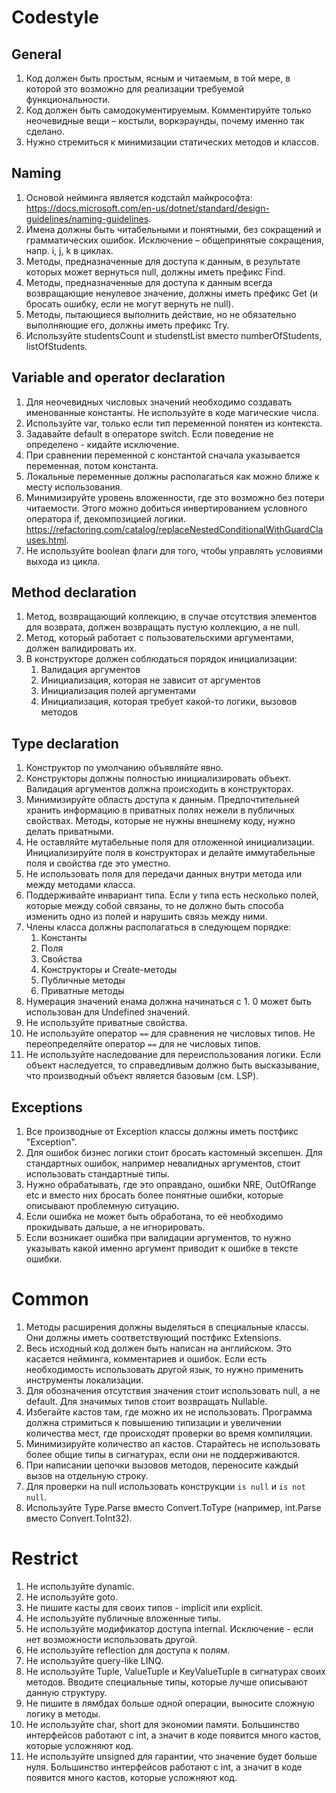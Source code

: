 # Codestyle

## General
1. Код должен быть простым, ясным и читаемым, в той мере, в которой это возможно для реализации требуемой функциональности.
2. Код должен быть самодокументируемым. Комментируйте только неочевидные вещи – костыли, воркэраунды, почему именно так сделано.
3. Нужно стремиться к минимизации статических методов и классов.

## Naming
1. Основой нейминга является кодстайл майкрософта: https://docs.microsoft.com/en-us/dotnet/standard/design-guidelines/naming-guidelines.
2. Имена должны быть читабельными и понятными, без сокращений и грамматических ошибок. Исключение – общепринятые сокращения, напр. i, j, k в циклах.
3. Методы, предназначенные для доступа к данным, в результате которых может вернуться null, должны иметь префикс Find.
4. Методы, предназначенные для доступа к данным всегда возвращающие ненулевое значение, должны иметь префикс Get (и бросать ошибку, если не могут вернуть не null).
5. Методы, пытающиеся выполнить действие, но не обязательно выполняющие его, должны иметь префикс Try.
6. Используйте studentsCount и studenstList вместо numberOfStudents, listOfStudents.

## Variable and operator declaration
1. Для неочевидных числовых значений необходимо создавать именованные константы. Не используйте в коде магические числа.
2. Используйте var, только если тип переменной понятен из контекста.
3. Задавайте default в операторе switch. Если поведение не определено - кидайте исключение.
4. При сравнении переменной с константой сначала указывается переменная, потом константа.
5. Локальные переменные должны располагаться как можно ближе к месту использования.
6. Минимизируйте уровень вложенности, где это возможно без потери читаемости. Этого можно добиться инвертированием условного оператора if, декомпозицией логики. https://refactoring.com/catalog/replaceNestedConditionalWithGuardClauses.html.
7. Не используйте boolean флаги для того, чтобы управлять условиями выхода из цикла.

## Method declaration
1. Метод, возвращающий коллекцию, в случае отсутствия элементов для возврата, должен возвращать пустую коллекцию, а не null.
2. Метод, который работает с пользовательскими аргументами, должен валидировать их.
3. В конструкторе должен соблюдаться порядок инициализации:
   1. Валидация аргументов
   2. Инициализация, которая не зависит от аргументов
   3. Инициализация полей аргументами
   4. Инициализация, которая требует какой-то логики, вызовов методов

## Type declaration
1. Конструктор по умолчанию объявляйте явно.
2. Конструкторы должны полностью инициализировать объект. Валидация аргументов должна происходить в конструкторах.
3. Минимизируйте область доступа к данным. Предпочтительней хранить информацию в приватных полях нежели в публичных свойствах. Методы, которые не нужны внешнему коду, нужно делать приватными.
4. Не оставляйте мутабельные поля для отложенной инициализации. Инициализируйте поля в конструкторах и делайте иммутабельные поля и свойства где это уместно.
5. Не использовать поля для передачи данных внутри метода или между методами класса.
6. Поддерживайте инвариант типа. Если у типа есть несколько полей, которые между собой связаны, то не должно быть способа изменить одно из полей и нарушить связь между ними.
7. Члены класса должны располагаться в следующем порядке: 
   1. Константы
   2. Поля
   3. Свойства
   4. Конструкторы и Create-методы
   5. Публичные методы
   6. Приватные методы
8. Нумерация значений енама должна начинаться с 1. 0 может быть использован для Undefined значений.
9. Не используйте приватные свойства.
10. Не используйте оператор `==` для сравнения не числовых типов. Не переопределяйте оператор `==` для не числовых типов.
11. Не используйте наследование для переиспользования логики. Если объект наследуется, то справедливым должно быть высказывание, что производный объект является базовым (см. LSP).

## Exceptions
1. Все производные от Exception классы должны иметь постфикс "Exception".
2. Для ошибок бизнес логики стоит бросать кастомный эксепшен. Для стандартных ошибок, например невалидных аргументов, стоит использовать стандартные типы.
3. Нужно обрабатывать, где это оправдано, ошибки NRE, OutOfRange etc и вместо них бросать более понятные ошибки, которые описывают проблемную ситуацию.
4. Если ошибка не может быть обработана, то её необходимо прокидывать дальше, а не игнорировать.
5. Если возникает ошибка при валидации аргументов, то нужно указывать какой именно аргумент приводит к ошибке в тексте ошибки.

# Common 
1. Методы расширения должны выделяться в специальные классы. Они должны иметь соответствующий постфикс Extensions.
2. Весь исходный код должен быть написан на английском. Это касается нейминга, комментариев и ошибок. Если есть необходимость использовать другой язык, то нужно применить инструменты локализации.
3. Для обозначения отсутствия значения стоит использовать null, а не default. Для значимых типов стоит возвращать Nullable<T>.
4. Избегайте кастов там, где можно их не использовать. Программа должна стримиться к повышению типизации и увеличении количества мест, где происходят проверки во время компиляции.
5. Минимизируйте количество ап кастов. Старайтесь не использовать более общие типы в сигнатурах, если они не поддерживаются.
6. При написании цепочки вызовов методов, переносите каждый вызов на отдельную строку.
7. Для проверки на null использовать конструкции `is null` и `is not null`.
8. Используйте Type.Parse вместо Convert.ToType (например, int.Parse вместо Convert.ToInt32).

# Restrict
1. Не используйте dynamic.
2. Не используйте goto.
3. Не пишите касты для своих типов - implicit или explicit.
4. Не используйте публичные вложенные типы.
5. Не используйте модификатор доступа internal. Исключение - если нет возможности использовать другой.
6. Не используйте reflection для доступа к полям.
7. Не используйте query-like LINQ.
8. Не используйте Tuple, ValueTuple и KeyValueTuple в сигнатурах своих методов. Вводите специальные типы, которые лучше описывают данную структуру.
9. Не пишите в лямбдах больше одной операции, выносите сложную логику в методы.
10. Не используйте char, short для экономии памяти. Большинство интерфейсов работают с int, а значит в коде появится много кастов, которые усложняют код.
11. Не используйте unsigned для гарантии, что значение будет больше нуля. Большинство интерфейсов работают с int, а значит в коде появится много кастов, которые усложняют код.
